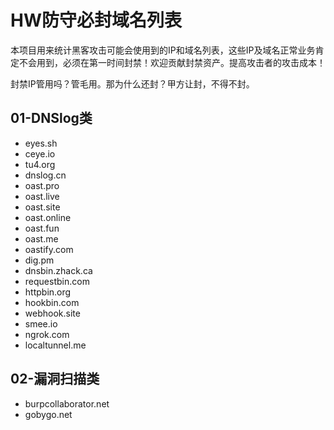 # HW防守必封域名列表

本项目用来统计黑客攻击可能会使用到的IP和域名列表，这些IP及域名正常业务肯定不会用到，必须在第一时间封禁！欢迎贡献封禁资产。提高攻击者的攻击成本！

封禁IP管用吗？管毛用。那为什么还封？甲方让封，不得不封。

## 01-DNSlog类

- eyes.sh
- ceye.io
- tu4.org
- dnslog.cn
- oast.pro
- oast.live
- oast.site
- oast.online
- oast.fun
- oast.me
- oastify.com
- dig.pm
- dnsbin.zhack.ca
- requestbin.com
- httpbin.org
- hookbin.com
- webhook.site
- smee.io
- ngrok.com
- localtunnel.me

## 02-漏洞扫描类

- burpcollaborator.net
- gobygo.net
